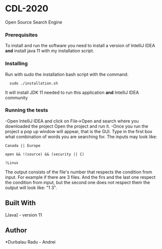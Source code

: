 # CDL-2020
Open Source Search Engine

### Prerequisites
To install and run the software you need to install a version of IntelliJ IDEA **and**
install java 11 with my installation script.

### Installing
Run with sudo the installation bash script with the command:
```
  sudo ./installation.sh
```
It will install JDK 11 needed to run this application **and**
IntelliJ IDEA community
  
### Running the tests
-Open IntelliJ IDEA and click on File->Open and search where you downloaded the project
Open the project and run it.
-Once you run the project a pop up window will appear, that is the GUI. Type in the first box
what combination of words you are searching for.
  The inputs may look like:
  ```
  Canada || Europe
  ```
  ```
  open && !(source) && (security || C)
  ```
  ```
  !Linus
  ```
  The output consists of the file's number that respects the condition from input.
  For example if there are 3 files. And the firs and the last one respect the
   condition from input, but the second one does not respect them the output
    will look like:
    "1 3".
  
## Built With 
  [Java] - version 11
  
## Author
  *Durbalau Radu - Andrei

###
